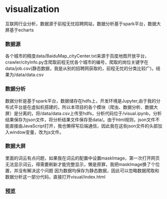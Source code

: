 # visualization
互联网行业分析，数据源于前程无忧招聘网站，数据分析基于spark平台，数据大屏基于echarts

### 数据源
各个城市的精度data/BaiduMap_cityCenter.txt来源于百度地图开放平台，crawler/cityInfo.py含爬取前程无忧各个城市的编号，爬取的岗位关键字在data/job.csv(静态数据，我是从别的招聘网获取的，前程无忧的分类比较广)，结果为/data/data.csv

### 数据分析
数据分析是基于spark平台，数据储存在hdfs上，开发环境是Jupyter,由于我的分布式平台是在虚拟机搭建的，所以本项目的各个模块（爬虫、数据分析、数据大屏）是分离的，将/data/data.csv上传至hdfs，分析代码位于/visual.ipynb，分析结果保存为json文件，将分析结果文件保存至data/。由于html规则，json文件不能直接由JavaScript打开，我也懒得写后端通信，因此我在这些json文件的头部加入window变量，改为js文件。

### 数据大屏
里面的词云有点问题，如果我在词云的配置中设置maskImage，第一次打开网页无法显示词云，得需要刷新才能完整显示，懒是原罪，我把maskImage换了个位置，并没有解决这个问题
因为数据均保存为静态数据，因此可以忽略数据爬取和数据分析这一部分代码，直接打开visual/index.html

### [预览](https://zyoungbright.github.io/visualization/visual/index.html)